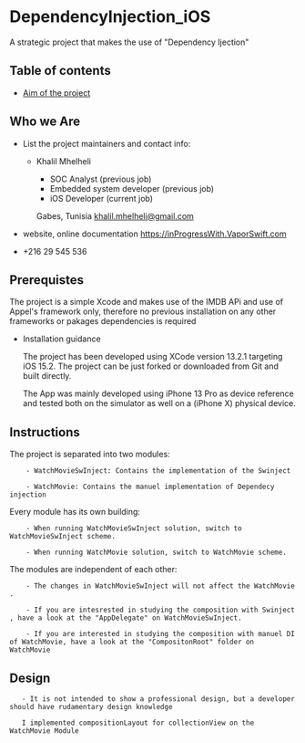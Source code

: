# DependencyInjection_iOS
A strategic project that makes the use of "Dependency Ijection"

## Table of contents

- [Aim of the project](Docs/AimOfTheProject/000_Introduction.md)


## Who we Are

* List the project maintainers and contact info:

    - Khalil Mhelheli
        - SOC Analyst (previous job)
        - Embedded system developer (previous job)
        - iOS Developer (current job)
    
        Gabes, Tunisia
        khalil.mhelheli@gmail.com
    
* website, online documentation
    https://inProgressWith.VaporSwift.com
    
    
* +216 29 545 536

## Prerequistes

The project is a simple Xcode and makes  use of the IMDB APi and use of Appel's framework only, therefore no previous installation on any other frameworks or pakages dependencies is required

* Installation guidance

  The project has been developed using XCode version 13.2.1 targeting iOS 15.2. The project can be just forked or downloaded from Git and built directly.

  The App was mainly developed using iPhone 13 Pro as device reference and tested both on the simulator as well on a (iPhone X) physical device.


## Instructions

  The project is separated into two modules:

        - WatchMovieSwInject: Contains the implementation of the Swinject 

        - WatchMovie: Contains the manuel implementation of Dependecy injection

  Every module has its own building:

        - When running WatchMovieSwInject solution, switch to WatchMovieSwInject scheme.

        - When running WatchMovie solution, switch to WatchMovie scheme.

  The modules are independent of each other:

        - The changes in WatchMovieSwInject will not affect the WatchMovie .
        
        - If you are intesrested in studying the composition with Swinject , have a look at the "AppDelegate" on WatchMovieSwInject.

        - If you are interested in studying the composition with manuel DI of WatchMovie, have a look at the "CompositonRoot" folder on WatchMovie

## Design

       - It is not intended to show a professional design, but a developer should have rudamentary design knowledge 

       I implemented compositionLayout for collectionView on the WatchMovie Module
